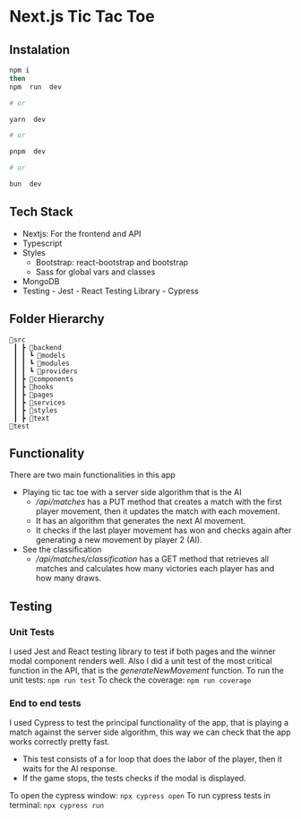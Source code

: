 # Next.js Tic Tac Toe

## Instalation

```bash
npm i
then
npm  run  dev

# or

yarn  dev

# or

pnpm  dev

# or

bun  dev
```

## Tech Stack

- Nextjs: For the frontend and API
- Typescript
- Styles
  - Bootstrap: react-bootstrap and bootstrap
  - Sass for global vars and classes
- MongoDB
- Testing - Jest - React Testing Library - Cypress

## Folder Hierarchy

```
📂src
 ┃ ┣ 📂backend
 ┃ ┃ ┗ 📂models
 ┃ ┃ ┗ 📂modules
 ┃ ┃ ┗ 📂providers
 ┃ ┣ 📂components
 ┃ ┣ 📂hooks
 ┃ ┣ 📂pages
 ┃ ┣ 📂services
 ┃ ┣ 📂styles
 ┃ ┣ 📂text
📂test
```

## Functionality

There are two main functionalities in this app

- Playing tic tac toe with a server side algorithm that is the AI
  - _/api/matches_ has a PUT method that creates a match with the first player movement, then it updates the match with each movement.
  - It has an algorithm that generates the next AI movement.
  - It checks if the last player movement has won and checks again after generating a new movement by player 2 (AI).
- See the classification
  - _/api/matches/classification_ has a GET method that retrieves all matches and calculates how many victories each player has and how many draws.

## Testing

### Unit Tests

I used Jest and React testing library to test if both pages and the winner modal component renders well.
Also I did a unit test of the most critical function in the API, that is the _generateNewMovement_ function.
To run the unit tests: `npm run test`
To check the coverage: `npm run coverage`

### End to end tests

I used Cypress to test the principal functionality of the app, that is playing a match against the server side algorithm, this way we can check that the app works correctly pretty fast.

- This test consists of a for loop that does the labor of the player, then it waits for the AI response.
- If the game stops, the tests checks if the modal is displayed.

To open the cypress window: `npx cypress open`
To run cypress tests in terminal: `npx cypress run`

